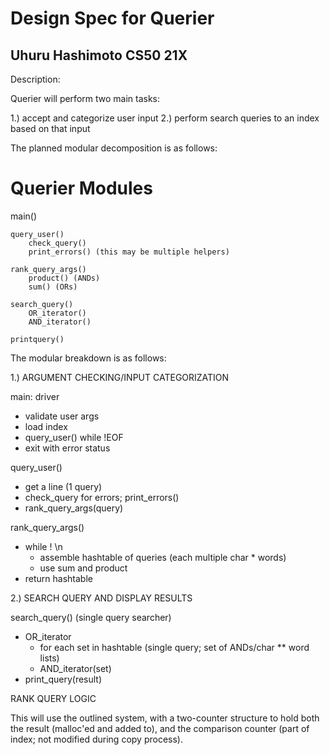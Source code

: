 # Design Spec for Querier
## Uhuru Hashimoto CS50 21X

Description: 

Querier will perform two main tasks: 

1.) accept and categorize user input
2.) perform search queries to an index based on that input

The planned modular decomposition is as follows: 

# Querier Modules

main() 

    query_user()
        check_query()
        print_errors() (this may be multiple helpers)
    
    rank_query_args()
        product() (ANDs)
        sum() (ORs)

    search_query()
        OR_iterator()
        AND_iterator()

    printquery()

The modular breakdown is as follows: 

1.) ARGUMENT CHECKING/INPUT CATEGORIZATION

main: driver
- validate user args
- load index
- query_user() while !EOF
- exit with error status

query_user()
- get a line (1 query)
- check_query for errors; print_errors()
- rank_query_args(query)

rank_query_args()
- while ! \n
    - assemble hashtable of queries (each multiple char * words)
    - use sum and product 
- return hashtable

2.) SEARCH QUERY AND DISPLAY RESULTS

search_query() (single query searcher)
- OR_iterator  
    - for each set in hashtable (single query; set of ANDs/char ** word lists)
    - AND_iterator(set)
- print_query(result)


RANK QUERY LOGIC

This will use the outlined system, with a two-counter structure to hold both the result (malloc'ed and added to), and the comparison counter (part of index; not modified during copy process).




